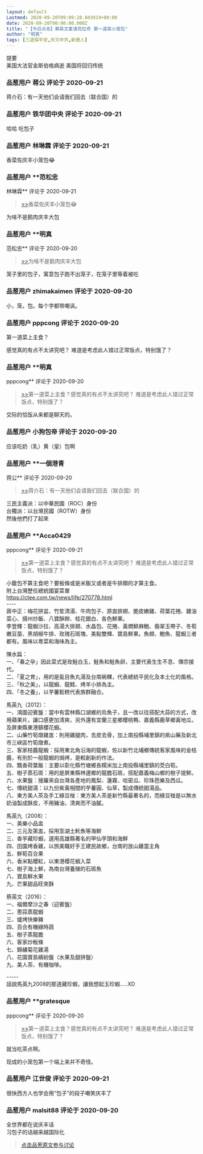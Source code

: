 ```yaml
---
layout: default
Lastmod: 2020-09-20T09:09:28.603919+00:00
date: 2020-09-20T00:00:00.000Z
title: "【今日点击】蔡英文宴请克拉奇 第一道菜小笼包"
author: "明真"
tags: [三退保平安,天灭中共,新唐人]
---
```


提要  
美国大法官金斯伯格病逝 美国将回归传统

            
### 品葱用户 **蒋公** 评论于 2020-09-21
        
蒋介石：有一天他们会请我们回去（联合国）的
        


            
### 品葱用户 **铁华团中央** 评论于 2020-09-21
        
哈哈 吃包子
        


            
### 品葱用户 **林琳霖** 评论于 2020-09-21
        
香菜佐庆丰小笼包😂
        


            
### 品葱用户 **范松忠 
林琳霖** 评论于 2020-09-21
        
> [\>>]( "/video/item_id-27362#")香菜佐庆丰小笼包😂

  
  
为啥不是鹅肉庆丰大包
        


            
### 品葱用户 **明真 
范松忠** 评论于 2020-09-20
        
> [\>>]( "/video/item_id-27363#")为啥不是鹅肉庆丰大包

  
  
笼子里的包子，寓意包子跑不出笼子，在笼子里等着被吃
        


            
### 品葱用户 **zhimakaimen** 评论于 2020-09-20
        
小，笼，包。每个字都带嘲讽。
        


            
### 品葱用户 **pppcong** 评论于 2020-09-20
        
第一道菜上主食？  
  
感觉真的有点不太讲究吧？ 难道是考虑此人错过正常饭点，特别饿了？
        


            
### 品葱用户 **明真 
pppcong** 评论于 2020-09-20
        
> [\>>]( "/video/item_id-27367#")第一道菜上主食？感觉真的有点不太讲究吧？ 难道是考虑此人错过正常饭点，特别饿了？

  
  
交际的恰饭从来都是聊天的。
        


            
### 品葱用户 **小狗包帝** 评论于 2020-09-20
        
应该吃奶（乳）黄（皇）包啊
        


            
### 品葱用户 **一個港青 
蒋公** 评论于 2020-09-20
        
> [\>>]( "/video/item_id-27360#")蒋介石：有一天他们会请我们回去（联合国）的

  
三民主義派：以中華民國（ROC）身份  
台獨派：以台灣民國（ROTW）身份  
然後他們打了起來
        


            
### 品葱用户 **Acca0429 
pppcong** 评论于 2020-09-21
        
> [\>>]( "/video/item_id-27367#")第一道菜上主食？感觉真的有点不太讲究吧？ 难道是考虑此人错过正常饭点，特别饿了？

  
  
小籠包不算主食吧？要板條或是米飯又或者是牛排類的才算主食。  
附上台灣歷任總統國宴菜單  
https://ctee.com.tw/news/life/270778.html  
\----  
蔣中正：梅花拼盆、竹笙清湯、牛肉包子、原盅排翅、脆皮嫩雞、荷葉花捲、雞油菜心、揚州炒飯、八寶酥餅、桂花銀白、各色鮮果。  
李登輝：龍蝦沙拉、高湯大排翅、水晶包、花捲、黃燜鮮麻鮑、翡翠玉帶子、冬筍嫩豆苗、黑胡椒牛排、玫瑰石斑塊、美點雙輝、寶島鮮果。魚翅、鮑魚、龍蝦三者都有。風味以粵菜和海味為主。  
  
陳水扁：  
一、「春之孕」因此菜式是玫鮭白玉，鮭魚和鮭魚卵，主要代表生生不息、傳宗接代。  
二、「夏之育」，用的是虱目魚丸湯及台南碗粿，代表總統平民化及本土化的風格。  
三、「秋之美」，以龍蝦、龍鱈、烤羊小排為主。  
四、「冬之養」，以芋薯鬆糕代表族群融合。  
  
馬英九（2012）：  
一、鴻圖迎賓盤：當中有雲林縣口湖鄉的烏魚子，且一改以往搭配大蒜的方式，改用蘋果片，讓口感更加清爽，另外還有宜蘭三星鄉櫻桃鴨、嘉義縣鹿草鄉黃地瓜，及屏東縣東港鎮櫻花蝦。  
二、山藥竹筍燉雞盅：則用雞腿肉，去皮去骨，加上南投縣埔里鎮的紫山藥及新北市三峽區竹筍燉煮。  
三、客家桔醬龍蝦：採用東北角沿海的龍蝦，佐以新竹北埔鄉傳統客家風味的金桔醬，有別於一般龍蝦的焗烤，是較創新的作法。  
四、飄香荷葉飯：主要以彰化縣竹塘鄉長糯米加上南投縣埔里鎮的茭白筍。  
五、樹子蒸石斑：用的是屏東縣林邊鄉的龍膽石斑，搭配嘉義梅山鄉的樹子提鮮。  
六、水果盤：搜羅來自台灣各產地的鳳梨、蓮霧、哈密瓜、珍珠芭樂及西瓜。  
七、傳統甜湯：以九份紫黃相間的芋薯圓、仙草，製成傳統甜湯品。  
八、東方美人茶及手工綠豆椪：東方美人茶是新竹縣最著名的，而綠豆椪是以無水奶油製成酥皮，不用豬油，清爽而不油膩。  
  
馬英九（2008）：  
一、美樂小品盅  
二、三元及第盅，採用澎湖土魠魚等海鮮  
三、香芋藏珍蝦，選用高雄縣著名的甲仙芋頭和海鮮  
四、田園烤香雞，以旅美職好手王建民故鄉，台南的放山雞當主角  
五、鮮筍百合果  
六、香米點櫻紅，以東港櫻花蝦入菜  
七、樹子海上鮮，為南台灣養殖的石斑魚  
八、寶島鮮水果  
九、芒果甜品旺來酥  
  
蔡英文（2016）：  
一、福爾摩沙之春（迎賓盤）  
二、蔥蒜蒸龍蝦  
三、爐烤快樂豬  
四、百合有機綠時蔬  
五、樹子蒸龍膽  
六、客家炒粄條  
七、錦繡菊花雞湯  
八、花園寶島繽紛盤（水果及甜拼盤）  
九、美人茶、有機咖啡。  
  
\-----  
話說馬英九2008的那道藏珍蝦，讓我想起玉珍蝦.....XD
        


            
### 品葱用户 **gratesque 
pppcong** 评论于 2020-09-20
        
> [\>>]( "/video/item_id-27367#")第一道菜上主食？感觉真的有点不太讲究吧？ 难道是考虑此人错过正常饭点，特别饿了？

  
  
就当吃茶点啊。  
  
现成的小笼包第一个端上来并不奇怪。
        


            
### 品葱用户 **江世俊** 评论于 2020-09-21
        
很快西方人也学会用“包子”的段子嘲笑庆丰了
        


            
### 品葱用户 **malsit88** 评论于 2020-09-20
        
全世界都在说庆丰话  
习包子的话越来越国际化
        






> [点击品葱原文参与讨论](https://pincong.rocks/video/3042)

